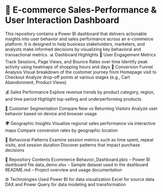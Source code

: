 # 🛒 E-commerce Sales-Performance & User Interaction Dashboard 
This repository contains a Power BI dashboard that delivers actionable insights into user behavior and sales performance across an e-commerce platform. It is designed to help business stakeholders, marketers, and analysts make informed decisions by visualizing key behavioral and transactional metrics.
📊 Dashboard Highlights
🧭 User Engagement Metrics
Track Sessions, Page Views, and Bounce Rates over time
Identify peak activity using heatmaps of shopping hours and days
🔄 Conversion Funnel Analysis
Visual breakdown of the customer journey from Homepage visit to Checkout
Analyze drop-off points at various stages (e.g., Cart Abandonment, Product Views)

💰 Sales Performance
Explore revenue trends by product category, region, and time period
Highlight top-selling and underperforming products

👥 Customer Segmentation
Compare New vs Returning Visitors
Analyze user behavior based on device and browser usage

🌍 Geographic Insights
Visualize regional sales performance via interactive maps
Compare conversion rates by geographic location

🔎 Behavioral Patterns
Examine session metrics such as time spent, repeat visits, and session duration
Discover patterns that impact purchase decisions

📁 Repository Contents
Ecommerce Behavior_Dashboard.pbix – Power BI dashboard file
data_demo.xlsx – Sample dataset used in the dashboard
README.md – Project overview and usage documentation

⚙️ Technologies Used
Power BI for data visualization
Excel for source data
DAX and Power Query for data modeling and transformation
